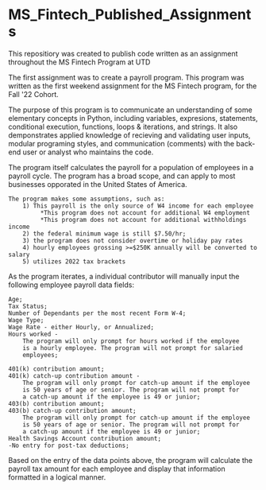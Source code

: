 # MS_Fintech_Published_Assignments
This repositiory was created to publish code written as an assignment throughout the MS Fintech Program at UTD

The first assignment was to create a payroll program. 
   This program was written as the first weekend assignment for the MS
   Fintech program, for the Fall '22 Cohort. 

   The purpose of this program is to communicate an understanding of some
   elementary concepts in Python, including variables, expresions, 
   statements, conditional execution, functions, loops & iterations, and 
   strings. It also demponstrates applied knowledge of recieving and 
   validating user inputs, modular programing styles, and communication 
   (comments) with the back-end user or analyst who maintains the code. 

   The program itself calculates the payroll for a population of
   employees in a payroll cycle. The program has a broad scope, and can
   apply to most businesses opporated in the United States of America.
  
   	The program makes some assumptions, such as: 
   	    1) This payroll is the only source of W4 income for each employee
             *This program does not account for additional W4 employment
   	         *This program does not account for additional withholdings income 
        2) the federal minimum wage is still $7.50/hr;
        3) the program does not consider overtime or holiday pay rates
        4) hourly employees grossing >=$250K annually will be converted to salary
        5) utilizes 2022 tax brackets   
  
   As the program iterates, a individual contributor will manually input 
   the following employee payroll data fields:

   	Age; 
   	Tax Status;
    Number of Dependants per the most recent Form W-4;
   	Wage Type; 
    Wage Rate - either Hourly, or Annualized;
    Hours worked -
   		The program will only prompt for hours worked if the employee 
  		is a hourly employee. The program will not prompt for salaried
  		employees;

   	401(k) contribution amount;
    401(k) catch-up contribution amount -
		The program will only prompt for catch-up amount if the employee 
		is 50 years of age or senior. The program will not prompt for 
		a catch-up amount if the employee is 49 or junior;
    403(b) contribution amount;
   	403(b) catch-up contribution amount;
		The program will only prompt for catch-up amount if the employee 
		is 50 years of age or senior. The program will not prompt for 
		a catch-up amount if the employee is 49 or junior;
    Health Savings Account contribution amount;
   	-No entry for post-tax deductions;
  
   Based on the entry of the data points above, the program will calculate
   the payroll tax amount for each employee and display that information 
   formatted in a logical manner. 
